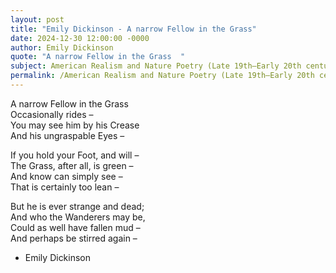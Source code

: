```yaml
---
layout: post
title: "Emily Dickinson - A narrow Fellow in the Grass"
date: 2024-12-30 12:00:00 -0000
author: Emily Dickinson
quote: "A narrow Fellow in the Grass  "
subject: American Realism and Nature Poetry (Late 19th–Early 20th century)
permalink: /American Realism and Nature Poetry (Late 19th–Early 20th century)/Emily Dickinson/Emily Dickinson - A narrow Fellow in the Grass
---
```


A narrow Fellow in the Grass  
Occasionally rides –  
You may see him by his Crease  
And his ungraspable Eyes –  

If you hold your Foot, and will –  
The Grass, after all, is green –  
And know can simply see –  
That is certainly too lean –  

But he is ever strange and dead;  
And who the Wanderers may be,  
Could as well have fallen mud –  
And perhaps be stirred again –  


- Emily Dickinson
